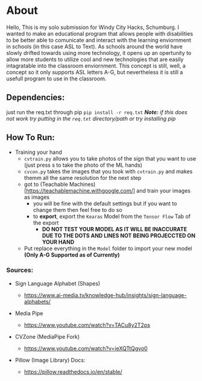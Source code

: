 # About
Hello, This is my solo submission for Windy City Hacks, Schumburg. I wanted to make an educational program that allows people with disabilities to be better able to comunicate and interact with the learning enviornment in schools (in this case ASL to Text). As schools around the world have slowly drifted towards using more technology, it opens up an opertunity to allow more students to utilize cool and new technologies that are easily intagratable into the classroom enviornment. This concept is still, well, a concept so it only supports ASL letters A-G, but nevertheless it is still a usefull program to use in the classroom.

## Dependencies:
just run the req.txt through pip
`pip install -r req.txt` ***Note:*** *if this does not work try putting in the `req.txt` directory/path or try installing pip*

## How To Run:
- Training your hand
    - `cvtrain.py` allows you to take photos of the sign that you want to use (just press s to take the photo of the ML hands)
    - `cvcon.py` takes the images that you took with `cvtrain.py` and makes themm all the same resolution for the next step
    - got to (Teachable Machines)[https://teachablemachine.withgoogle.com/] and train your images as images
        - you will be fine with the default settings but if you want to change them then feel free to do so
        - to **export**, export the `Kearas` Model from the `Tensor Flow` Tab of the export
            - **DO NOT TEST YOUR MODEL AS IT WILL BE INACCURATE DUE TO THE DOTS AND LINES NOT BEING PROJECCTED ON YOUR HAND**
    - Put replace everything in the `Model` folder to import your new model **(Only A-G Supported as of Currently)**

### Sources:
- Sign Language Alphabet (Shapes)
    - https://www.ai-media.tv/knowledge-hub/insights/sign-language-alphabets/

- Media Pipe
    - https://www.youtube.com/watch?v=TACu8y2T2ps

- CVZone (MediaPipe Fork)
    - https://www.youtube.com/watch?v=ieXQTtQgyo0

- Pillow (Image Library) Docs:
    - https://pillow.readthedocs.io/en/stable/